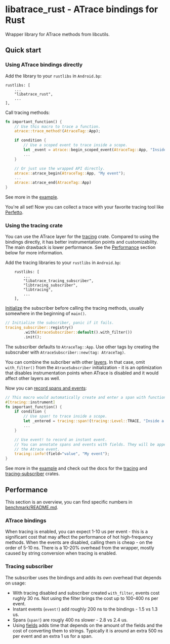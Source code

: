# libatrace_rust - ATrace bindings for Rust

Wrapper library for ATrace methods from libcutils.

## Quick start

### Using ATrace bindings directly

Add the library to your `rustlibs` in `Android.bp`:

```text
rustlibs: [
    ...
    "libatrace_rust",
    ...
],
```

Call tracing methods:

```rust
fn important_function() {
    // Use this macro to trace a function.
    atrace::trace_method!(AtraceTag::App);

    if condition {
        // Use a scoped event to trace inside a scope.
        let _event = atrace::begin_scoped_event(AtraceTag::App, "Inside a scope");
        ...
    }

    // Or just use the wrapped API directly.
    atrace::atrace_begin(AtraceTag::App, "My event");
    ...
    atrace::atrace_end(AtraceTag::App)
}
```

See more in the [example](./example/src/main.rs).

You're all set! Now you can collect a trace with your favorite tracing tool like
[Perfetto](https://perfetto.dev/docs/data-sources/atrace).

### Using the tracing crate

You can use the ATrace layer for the [tracing](https://docs.rs/tracing/latest/tracing/) crate.
Compared to using the bindings directly, it has better instrumentation points and customizability.
The main drawback is lower performance. See the [Performance](#performance) section below for more
information.

Add the tracing libraries to your `rustlibs` in `Android.bp`:

```text
    rustlibs: [
        ...
        "libatrace_tracing_subscriber",
        "libtracing_subscriber",
        "libtracing",
        ...
    ],
```

[Initialize](https://docs.rs/tracing/latest/tracing/index.html#in-executables) the subscriber
before calling the tracing methods, usually somewhere in the beginning of `main()`.

```rust
// Initialize the subscriber, panic if it fails.
tracing_subscriber::registry()
        .with(AtraceSubscriber::default().with_filter())
        .init();
```

The subscriber defaults to `AtraceTag::App`. Use other tags by creating the subscruber with
`AtraceSubscriber::new(tag: AtraceTag)`.

You can combine the subcriber with other
[layers](https://docs.rs/tracing-subscriber/latest/tracing_subscriber/layer/index.html). In
that case, omit `with_filter()` from the `AtraceSubscriber` initialization - it is an optimization
that disables instrumentation points when ATrace is disabled and it would affect other layers as
well.

Now you can
[record spans and events](https://docs.rs/tracing/latest/tracing/index.html#recording-spans-and-events):

```rust
// This macro would automatically create and enter a span with function name and arguments.
#[tracing::instrument]
fn important_function() {
    if condition {
        // Use span! to trace inside a scope.
        let _entered = tracing::span!(tracing::Level::TRACE, "Inside a scope").entered();
        ...
    }

    // Use event! to record an instant event.
    // You can annotate spans and events with fields. They will be appended to the end of
    // the Atrace event.
    tracing::info!(field="value", "My event");
}
```

See more in the [example](./example/src/tracing_subscriber_sample.rs) and check out the docs for
the [tracing](https://docs.rs/tracing/latest/tracing/index.html) and
[tracing-subscriber](https://docs.rs/tracing-subscriber/latest/tracing_subscriber/index.html)
crates.

## Performance

This section is an overview, you can find specific numbers in
[benchmark/README.md](./benchmark/README.md).

### ATrace bindings

When tracing is enabled, you can expect 1-10 us per event - this is a significant cost that may
affect the performance of hot high-frequency methods. When the events are disabled, calling them is
cheap - on the order of 5-10 ns. There is a 10-20% overhead from the wrapper, mostly caused by
string conversion when tracing is enabled.

### Tracing subscriber

The subscriber uses the bindings and adds its own overhead that depends on usage:

* With tracing disabled and subscriber created `with_filter`, events cost rughly 30 ns. Not using
  the filter brings the cost up to 100-400 ns per event.
* Instant events (`event!`) add roughly 200 ns to the bindings - 1.5 vs 1.3 us.
* Spans (`span!`) are rougly 400 ns slower - 2.8 vs 2.4 us.
* Using [fields](https://docs.rs/tracing/latest/tracing/index.html#recording-fields) adds time
  that depends on the amount of the fields and the cost of converting them to strings. Typically
  it is around an extra 500 ns per event and an extra 1 us for a span.

